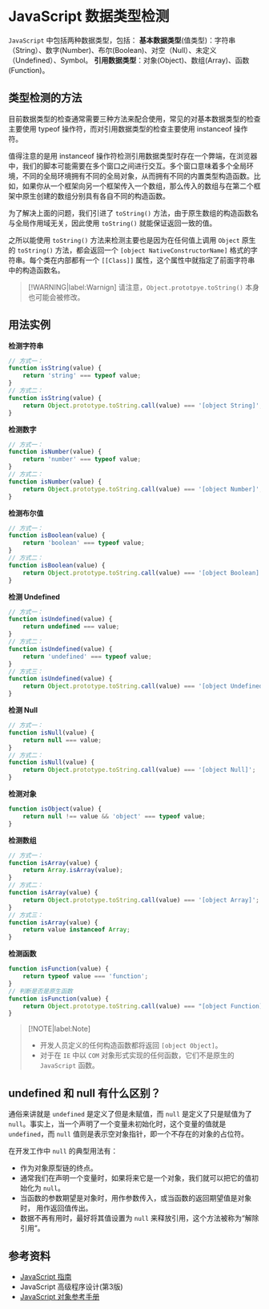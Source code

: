 # JavaScript 数据类型检测
`JavaScript` 中包括两种数据类型，包括：
**基本数据类型**(值类型)：字符串（String）、数字(Number)、布尔(Boolean)、对空（Null）、未定义（Undefined）、Symbol。
**引用数据类型**：对象(Object)、数组(Array)、函数(Function)。

## 类型检测的方法
目前数据类型的检查通常需要三种方法来配合使用，常见的对基本数据类型的检查主要使用 typeof 操作符，而对引用数据类型的检查主要使用 instanceof 操作符。

值得注意的是用 instanceof 操作符检测引用数据类型时存在一个弊端，在浏览器中，我们的脚本可能需要在多个窗口之间进行交互。多个窗口意味着多个全局环境，不同的全局环境拥有不同的全局对象，从而拥有不同的内置类型构造函数。比如，如果你从一个框架向另一个框架传入一个数组，那么传入的数组与在第二个框架中原生创建的数组分别具有各自不同的构造函数。 

为了解决上面的问题，我们引进了 `toString()` 方法，由于原生数组的构造函数名与全局作用域无关，因此使用 `toString()` 就能保证返回一致的值。

之所以能使用 `toString()` 方法来检测主要也是因为在任何值上调用 `Object` 原生的 `toString()` 方法，都会返回一个 `[object NativeConstructorName]` 格式的字符串。每个类在内部都有一个 `[[Class]]` 属性，这个属性中就指定了前面字符串中的构造函数名。

> [!WARNING|label:Warnign]
> 请注意，`Object.prototpye.toString()` 本身也可能会被修改。

## 用法实例
**检测字符串**
```javascript
// 方式一：
function isString(value) {
    return 'string' === typeof value;
}
// 方式二：
function isString(value) {
    return Object.prototype.toString.call(value) === '[object String]';
}
```

**检测数字**
```javascript
// 方式一：
function isNumber(value) {
    return 'number' === typeof value;
}
// 方式二：
function isNumber(value) {
    return Object.prototype.toString.call(value) === '[object Number]';
}
```

**检测布尔值**
```javascript
// 方式一：
function isBoolean(value) {
    return 'boolean' === typeof value;
}
// 方式二：
function isBoolean(value) {
    return Object.prototype.toString.call(value) === '[object Boolean]';
}
```

**检测 Undefined**
```javascript
// 方式一：
function isUndefined(value) {
    return undefined === value;
}
// 方式二：
function isUndefined(value) {
    return 'undefined' === typeof value;
}
// 方式三：
function isUndefined(value) {
    return Object.prototype.toString.call(value) === '[object Undefined]';
}
```

**检测 Null**
```javascript
// 方式一：
function isNull(value) {
    return null === value;
}
// 方式二：
function isNull(value) {
    return Object.prototype.toString.call(value) === '[object Null]';
}
```

**检测对象**
```javascript
function isObject(value) {
    return null !== value && 'object' === typeof value;
}
```

**检测数组**
```javascript
// 方式一：
function isArray(value) {
    return Array.isArray(value);
}
// 方式二：
function isArray(value) {
    return Object.prototype.toString.call(value) === '[object Array]';
}
// 方式三：
function isArray(value) {
    return value instanceof Array;
}
```

**检测函数**
```javascript
function isFunction(value) {
    return typeof value === 'function';
}
// 判断是否是原生函数
function isFunction(value) {
    return Object.prototype.toString.call(value) === "[object Function]";
}
```

> [!NOTE|label:Note]
> * 开发人员定义的任何构造函数都将返回 `[object Object]`。
> * 对于在 `IE` 中以 `COM` 对象形式实现的任何函数，它们不是原生的 `JavaScript` 函数。

## undefined 和 null 有什么区别？
通俗来讲就是 `undefined` 是定义了但是未赋值，而 `null` 是定义了只是赋值为了 `null`。事实上，当一个声明了一个变量未初始化时，这个变量的值就是 `undefined`，而 `null` 值则是表示空对象指针，即一个不存在的对象的占位符。

在开发工作中 `null` 的典型用法有：
 * 作为对象原型链的终点。
 * 通常我们在声明一个变量时，如果将来它是一个对象，我们就可以把它的值初始化为 `null`。
 * 当函数的参数期望是对象时，用作参数传入，或当函数的返回期望值是对象时， 用作返回值传出。
 * 数据不再有用时，最好将其值设置为 `null` 来释放引用，这个方法被称为“解除引用”。

## 参考资料
 * [JavaScript 指南](https://developer.mozilla.org/zh-CN/docs/Web/JavaScript/Guide)
 * JavaScript 高级程序设计(第3版)
 * [JavaScript 对象参考手册](http://www.runoob.com/jsref/jsref-tutorial.html)